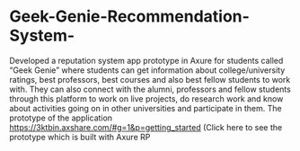 # Geek-Genie-Recommendation-System-
Developed a reputation system app prototype in Axure for students called “Geek Genie” where students can get information about college/university ratings, best professors, best courses and also best fellow students to work with. They can also connect with the alumni, professors and fellow students through this platform to work on live projects, do research work and know about activities going on in other universities and participate in them.
The prototype of the application https://3ktbin.axshare.com/#g=1&p=getting_started (Click here to see the prototype which is built with Axure RP
